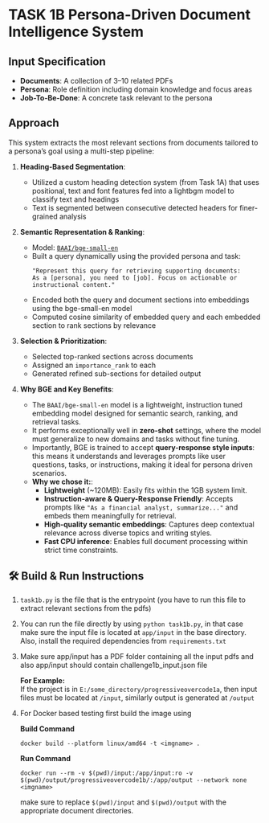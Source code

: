 # TASK 1B Persona-Driven Document Intelligence System

## Input Specification

- **Documents**: A collection of 3–10 related PDFs
- **Persona**: Role definition including domain knowledge and focus areas 
- **Job-To-Be-Done**: A concrete task relevant to the persona 

## Approach

This system extracts the most relevant sections from documents tailored to a persona’s goal using a multi-step pipeline:

1. **Heading-Based Segmentation**:
   - Utilized a custom heading detection system (from Task 1A) that uses positional, text and font features fed into a lightbgm model to classify text and headings
   - Text is segmented between consecutive detected headers for finer-grained analysis

2. **Semantic Representation & Ranking**:
   - Model: [`BAAI/bge-small-en`](https://huggingface.co/BAAI/bge-small-en)
   - Built a query dynamically using the provided persona and task:
     ```
     "Represent this query for retrieving supporting documents: 
     As a [persona], you need to [job]. Focus on actionable or instructional content."
     ```
   - Encoded both the query and document sections into embeddings using the bge-small-en model
   - Computed cosine similarity of embedded query and each embedded section to rank sections by relevance

3. **Selection & Prioritization**:
   - Selected top-ranked sections across documents
   - Assigned an `importance_rank` to each
   - Generated refined sub-sections for detailed output
  
4. **Why BGE and Key Benefits**:
   - The `BAAI/bge-small-en` model is a lightweight, instruction tuned embedding model designed for semantic search, ranking, and retrieval tasks.
   - It performs exceptionally well in **zero-shot** settings, where the model must generalize to new domains and tasks without fine tuning.
   - Importantly, BGE is trained to accept **query-response style inputs**: this means it understands and leverages prompts like user questions, tasks, or instructions, making it ideal for persona driven scenarios.
   - **Why we chose it:**:
     - **Lightweight** (~120MB): Easily fits within the 1GB system limit.
     - **Instruction-aware & Query-Response Friendly**: Accepts prompts like `"As a financial analyst, summarize..."` and embeds them meaningfully for retrieval.
     - **High-quality semantic embeddings**: Captures deep contextual relevance across diverse topics and writing styles.
     - **Fast CPU inference**: Enables full document processing within strict time constraints.
    
## 🛠 Build & Run Instructions

1. `task1b.py` is the file that is the entrypoint (you have to run this file to extract relevant sections from the pdfs)

2. You can run the file directly by using `python task1b.py`, in that case make sure the input file is located at `app/input` in the base directory.  
   Also, install the required dependencies from `requirements.txt`
3. Make sure app/input has a PDF folder containing all the input pdfs and also app/input should contain challenge1b_input.json file
   
   **For Example:**  
   If the project is in `E:/some_directory/progressiveovercode1a`, then input files must be located at `/input`, similarly output is generated at `/output`

4. For Docker based testing first build the image using

   **Build Command**
   
   `docker build --platform linux/amd64 -t <imgname> .`

   **Run Command**
   
   `docker run --rm -v $(pwd)/input:/app/input:ro -v $(pwd)/output/progressiveovercode1b/:/app/output --network none <imgname>`

   make sure to replace `$(pwd)/input` and `$(pwd)/output` with the appropriate document directories.
    
     


